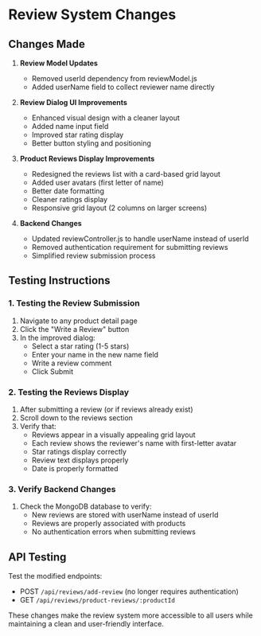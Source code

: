 # Review System Changes

## Changes Made

1. **Review Model Updates**
   - Removed userId dependency from reviewModel.js
   - Added userName field to collect reviewer name directly

2. **Review Dialog UI Improvements**
   - Enhanced visual design with a cleaner layout
   - Added name input field
   - Improved star rating display
   - Better button styling and positioning

3. **Product Reviews Display Improvements**
   - Redesigned the reviews list with a card-based grid layout
   - Added user avatars (first letter of name)
   - Better date formatting
   - Cleaner ratings display
   - Responsive grid layout (2 columns on larger screens)

4. **Backend Changes**
   - Updated reviewController.js to handle userName instead of userId
   - Removed authentication requirement for submitting reviews
   - Simplified review submission process

## Testing Instructions

### 1. Testing the Review Submission

1. Navigate to any product detail page
2. Click the "Write a Review" button
3. In the improved dialog:
   - Select a star rating (1-5 stars)
   - Enter your name in the new name field
   - Write a review comment
   - Click Submit

### 2. Testing the Reviews Display

1. After submitting a review (or if reviews already exist)
2. Scroll down to the reviews section
3. Verify that:
   - Reviews appear in a visually appealing grid layout
   - Each review shows the reviewer's name with first-letter avatar
   - Star ratings display correctly
   - Review text displays properly
   - Date is properly formatted

### 3. Verify Backend Changes

1. Check the MongoDB database to verify:
   - New reviews are stored with userName instead of userId
   - Reviews are properly associated with products
   - No authentication errors when submitting reviews

## API Testing

Test the modified endpoints:
- POST `/api/reviews/add-review` (no longer requires authentication)
- GET `/api/reviews/product-reviews/:productId`

These changes make the review system more accessible to all users while maintaining a clean and user-friendly interface.

